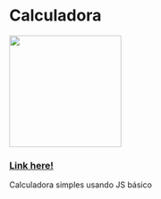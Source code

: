 # Calculadora #
<img src="https://user-images.githubusercontent.com/96491301/155030050-c7392cc5-b178-4cab-a00d-4b1fefbde984.png" width="200px">
<p><a href="https://calculatorsimplejs.netlify.app/"><h3>Link here!</h3></a></p>
Calculadora simples usando JS básico 
